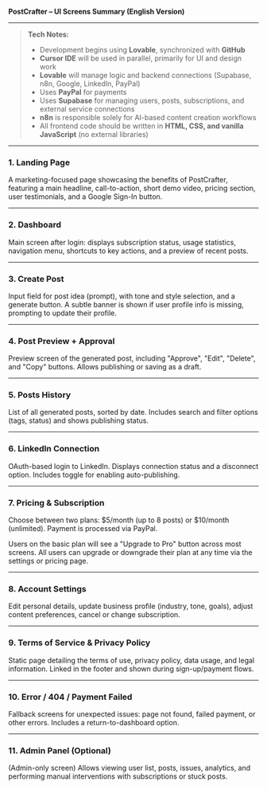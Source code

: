 **PostCrafter – UI Screens Summary (English Version)**

---

> **Tech Notes:**
> - Development begins using **Lovable**, synchronized with **GitHub**
> - **Cursor IDE** will be used in parallel, primarily for UI and design work
> - **Lovable** will manage logic and backend connections (Supabase, n8n, Google, LinkedIn, PayPal)
> - Uses **PayPal** for payments
> - Uses **Supabase** for managing users, posts, subscriptions, and external service connections
> - **n8n** is responsible solely for AI-based content creation workflows
> - All frontend code should be written in **HTML, CSS, and vanilla JavaScript** (no external libraries)

---

### 1. Landing Page
A marketing-focused page showcasing the benefits of PostCrafter, featuring a main headline, call-to-action, short demo video, pricing section, user testimonials, and a Google Sign-In button.

---

### 2. Dashboard
Main screen after login: displays subscription status, usage statistics, navigation menu, shortcuts to key actions, and a preview of recent posts.

---

### 3. Create Post
Input field for post idea (prompt), with tone and style selection, and a generate button. A subtle banner is shown if user profile info is missing, prompting to update their profile.

---

### 4. Post Preview + Approval
Preview screen of the generated post, including "Approve", "Edit", "Delete", and "Copy" buttons. Allows publishing or saving as a draft.

---

### 5. Posts History
List of all generated posts, sorted by date. Includes search and filter options (tags, status) and shows publishing status.

---

### 6. LinkedIn Connection
OAuth-based login to LinkedIn. Displays connection status and a disconnect option. Includes toggle for enabling auto-publishing.

---

### 7. Pricing & Subscription
Choose between two plans: $5/month (up to 8 posts) or $10/month (unlimited). Payment is processed via PayPal.

Users on the basic plan will see a "Upgrade to Pro" button across most screens. All users can upgrade or downgrade their plan at any time via the settings or pricing page.

---

### 8. Account Settings
Edit personal details, update business profile (industry, tone, goals), adjust content preferences, cancel or change subscription.

---

### 9. Terms of Service & Privacy Policy
Static page detailing the terms of use, privacy policy, data usage, and legal information. Linked in the footer and shown during sign-up/payment flows.

---

### 10. Error / 404 / Payment Failed
Fallback screens for unexpected issues: page not found, failed payment, or other errors. Includes a return-to-dashboard option.

---

### 11. Admin Panel (Optional)
(Admin-only screen) Allows viewing user list, posts, issues, analytics, and performing manual interventions with subscriptions or stuck posts.


